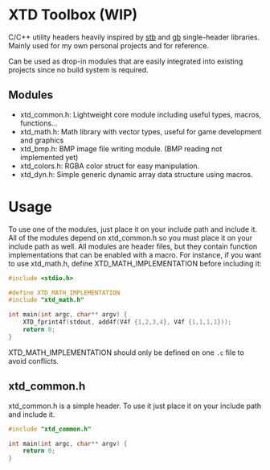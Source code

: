 # XTD Toolbox (WIP)
C/C++ utility headers heavily inspired by [stb](https://github.com/nothings/stb) and [gb](https://github.com/gingerBill/gb) single-header libraries.
Mainly used for my own personal projects and for reference.

Can be used as drop-in modules that are easily integrated into existing projects since no build system is required.

## Modules
* xtd_common.h: Lightweight core module including useful types, macros, functions...
* xtd_math.h: Math library with vector types, useful for game development and graphics
* xtd_bmp.h: BMP image file writing module. (BMP reading not implemented yet)
* xtd_colors.h: RGBA color struct for easy manipulation.
* xtd_dyn.h: Simple generic dynamic array data structure using macros.

# Usage

To use one of the modules, just place it on your include path and include it. All of the modules depend on
xtd_common.h so you must place it on your include path as well.
All modules are header files, but they contain function implementations that can be enabled with a macro.
For instance, if you want to use xtd_math.h, define XTD_MATH_IMPLEMENTATION before including it:
```c
#include <stdio.h>

#define XTD_MATH_IMPLEMENTATION
#include "xtd_math.h"

int main(int argc, char** argv) {
    XTD_fprint4f(stdout, add4f(V4f {1,2,3,4}, V4f {1,1,1,1}));
    return 0;
}
```

XTD_MATH_IMPLEMENTATION should only be defined on one `.c` file to avoid conflicts. 

## xtd_common.h
xtd_common.h is a simple header. To use it just place it on your include path and include it.
```c
#include "xtd_common.h"

int main(int argc, char** argv) {
    return 0;
}
```
